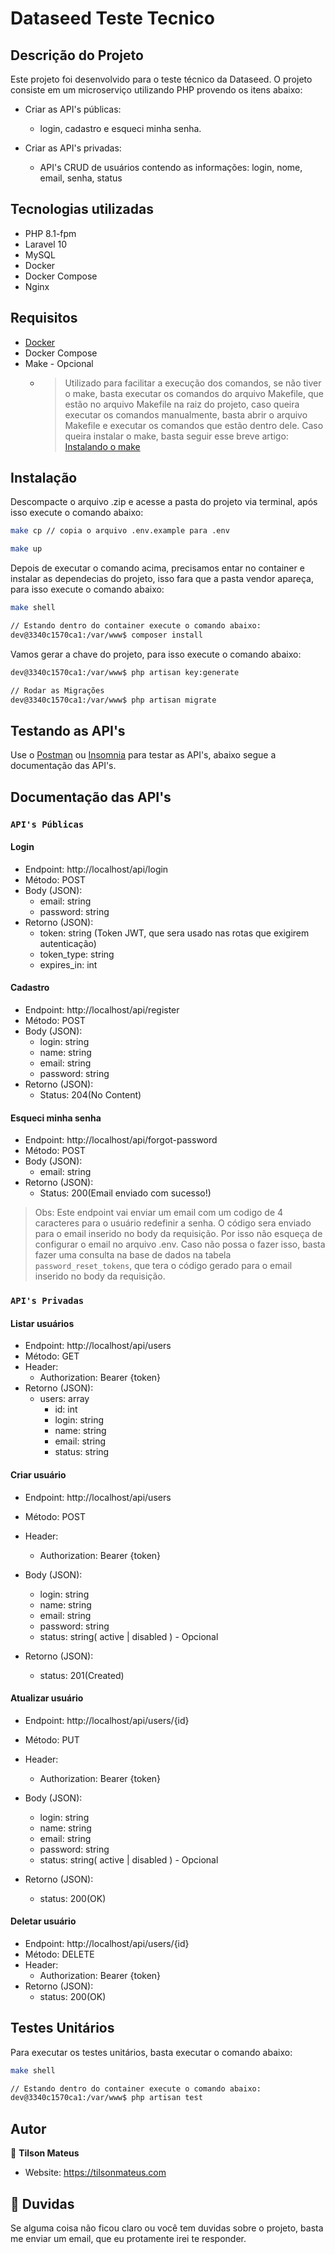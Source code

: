 # Dataseed Teste Tecnico

## Descrição do Projeto
Este projeto foi desenvolvido para o teste técnico da Dataseed. O projeto consiste em um microserviço utilizando PHP provendo os itens abaixo:

-  Criar as API's públicas: 
    - login, cadastro e esqueci minha senha.
	
-  Criar as API's privadas:
	- API's CRUD de usuários contendo as informações: login, nome, email, senha, status 

## Tecnologias utilizadas
- PHP 8.1-fpm
- Laravel 10
- MySQL
- Docker
- Docker Compose 
- Nginx

## Requisitos
- [Docker](https://www.docker.com/)
- Docker Compose
- Make - Opcional 
    - > Utilizado para facilitar a execução dos comandos, se não tiver o make, basta executar os comandos do arquivo Makefile, que estão no arquivo Makefile na raiz do projeto, caso queira executar os comandos manualmente, basta abrir o arquivo Makefile e executar os comandos que estão dentro dele.
        Caso queira instalar o make, basta seguir esse breve artigo: [Instalando o make](https://linuxhint.com/install-make-ubuntu/)

## Instalação

Descompacte o arquivo .zip e acesse a pasta do projeto via terminal, após isso execute o comando abaixo:

```sh 
make cp // copia o arquivo .env.example para .env

make up
```
Depois de executar o comando acima, precisamos entar no container e instalar as dependecias do projeto, isso fara que a pasta vendor apareça, para isso execute o comando abaixo:

```sh
make shell

// Estando dentro do container execute o comando abaixo:
dev@3340c1570ca1:/var/www$ composer install
```
Vamos gerar a chave do projeto, para isso execute o comando abaixo:

```sh
dev@3340c1570ca1:/var/www$ php artisan key:generate

// Rodar as Migrações
dev@3340c1570ca1:/var/www$ php artisan migrate
``` 

## Testando as API's
Use o [Postman](https://www.postman.com/) ou [Insomnia](https://insomnia.rest/) para testar as API's, abaixo segue a documentação das API's.

## Documentação das API's

### `API's Públicas`

#### Login
- Endpoint: http://localhost/api/login
- Método: POST
- Body (JSON): 
    - email: string
    - password: string
- Retorno (JSON):
    - token: string (Token JWT, que sera usado nas rotas que exigirem autenticação)
    - token_type: string
    - expires_in: int

#### Cadastro
- Endpoint: http://localhost/api/register
- Método: POST
- Body (JSON): 
    - login: string
    - name: string
    - email: string
    - password: string
- Retorno (JSON):
    - Status: 204(No Content)

#### Esqueci minha senha
- Endpoint: http://localhost/api/forgot-password
- Método: POST
- Body (JSON): 
    - email: string
- Retorno (JSON):
    - Status: 200(Email enviado com sucesso!)
> Obs: Este endpoint vai enviar um email com um codigo de 4 caracteres para o usuário redefinir a senha. O código sera enviado para o email inserido no body da requisição. Por isso não esqueça de configurar o email no arquivo .env. Caso não possa o fazer isso, basta fazer uma consulta na base de dados na tabela `password_reset_tokens`, que tera o código gerado para o email inserido no body da requisição.

### `API's Privadas`

#### Listar usuários
- Endpoint: http://localhost/api/users
- Método: GET
- Header:
    - Authorization: Bearer {token}
- Retorno (JSON):
    - users: array
        - id: int
        - login: string
        - name: string
        - email: string
        - status: string
    
#### Criar usuário
- Endpoint: http://localhost/api/users
- Método: POST
- Header:
    - Authorization: Bearer {token}
- Body (JSON):
    - login: string
    - name: string
    - email: string
    - password: string
    - status: string( active | disabled ) - Opcional

- Retorno (JSON):
    - status: 201(Created)

#### Atualizar usuário
- Endpoint: http://localhost/api/users/{id}
- Método: PUT
- Header:
    - Authorization: Bearer {token}
- Body (JSON):
    - login: string
    - name: string
    - email: string
    - password: string
    - status: string( active | disabled ) - Opcional

- Retorno (JSON):
    - status: 200(OK)

#### Deletar usuário
- Endpoint: http://localhost/api/users/{id}
- Método: DELETE
- Header:
    - Authorization: Bearer {token}
- Retorno (JSON):
    - status: 200(OK)

## Testes Unitários
Para executar os testes unitários, basta executar o comando abaixo:

```sh
make shell

// Estando dentro do container execute o comando abaixo:
dev@3340c1570ca1:/var/www$ php artisan test
```

## Autor

👤 **Tilson Mateus**

* Website: https://tilsonmateus.com


## 📝 Duvidas

Se alguma coisa não ficou claro ou você tem duvidas sobre o projeto, basta me enviar um email, que eu protamente irei te responder.